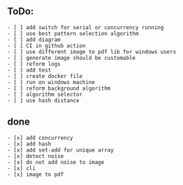 ## ToDo:
    - [ ] add switch for serial or concurrency running
    - [ ] use best pattern selection algorithm
    - [ ] add diagram
    - [ ] CI in github action
    - [ ] use different image to pdf lib for windows users
    - [ ] generate image should be customable 
    - [ ] reform logs
    - [ ] add test
    - [ ] create docker file
    - [ ] run on windows machine
    - [ ] reform background algorithm
    - [ ] algorithm selector 
    - [ ] use hash distance


## done
    - [x] add concurrency
    - [x] add hash
    - [x] add set-add for unique array
    - [x] detect noise
    - [x] do not add noise to image
    - [x] cli
    - [x] image to pdf
